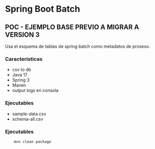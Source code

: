 # Spring Boot Batch

## POC - EJEMPLO BASE PREVIO A MIGRAR A VERSION 3

Usa el esquema de tablas de spring batch como metadatos de proseso.

### Caracteristicas 

- csv to db
- Java 17
- Spring 3
- Maven
- output logs en consola


### Ejecutables
- sample-data.csv
- schema-all.csv


### Ejecutables

```
    mvn clean package
```

